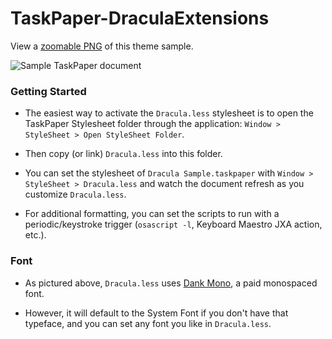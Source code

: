 # TaskPaper-DraculaExtensions

View a [zoomable PNG](https://raw.githubusercontent.com/dickansj/TaskPaper-DraculaExtensions/main/Dracula%20Sample.png) of this theme sample.

![Sample TaskPaper document](https://raw.githubusercontent.com/dickansj/TaskPaper-DraculaExtensions/main/Dracula%20Sample.gif)

### Getting Started
- The easiest way to activate the `Dracula.less` stylesheet is to open the TaskPaper Stylesheet folder through the application: `Window > StyleSheet > Open StyleSheet Folder`.

- Then copy (or link) `Dracula.less` into this folder.

- You can set the stylesheet of `Dracula Sample.taskpaper` with `Window > StyleSheet > Dracula.less` and watch the document refresh as you customize `Dracula.less`.

- For additional formatting, you can set the scripts to run with a periodic/keystroke trigger (`osascript -l`, Keyboard Maestro JXA action, etc.).

### Font
- As pictured above, `Dracula.less` uses [Dank Mono](https://philpl.gumroad.com/l/dank-mono), a paid monospaced font.

- However, it will default to the System Font if you don't have that typeface, and you can set any font you like in `Dracula.less`.
